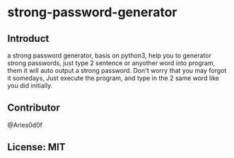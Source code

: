 # strong-password-generator

## Introduct

  a strong password generator, basis on python3, help you to generator strong passwords, just type 2 sentence or anyother word into program, them it will auto output a strong password. Don't worry that you may forgot it somedays, Just execute the program, and type in the 2 same word like you did initially.

## Contributor

  @Aries0d0f

## License: MIT
